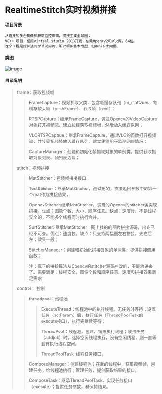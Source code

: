 ﻿# RealtimeStitch实时视频拼接

####  项目背景
	从连接的多台摄像机获取监控画面，拼接生成全景图；
	VC++ 项目，使用virtual studio 2013开发，依赖Opencv2和vlc库，64位。
	这个工程是给算法同学调试用的，所以框架基本成型，但细节不太完整。
####  类图
![image](https://github.com/DanicaMeng/RealtimeStitch/raw/master/ClassDiagram.jpg)
####  目录说明
> frame：获取视频帧
> > 
> > FrameCapture：视频抓取父类，包含帧缓存队列（m_matQue)、向缓存放入帧（pushFrame）、获取帧（next）；
> > 
> > RTSPCapture：继承FrameCapture，通过Opencv的VideoCapture对象打开视频流，建立线程获取视频帧，然后放入缓存队列；
> > 
> > VLCRTSPCaptrue：继承FrameCapture，通过VLC的函数打开视频流，并接受视频帧放入缓存队列，建立线程用于监测网络情况；
> > 
> > CaptureManager：创建和初始化帧抓取对象的单例类，提供获取抓取对象列表、帧列表方法；
>  
> 
> stitch：视频拼接
> > 
> > MatStitcher：视频帧拼接接口；
> > 
> > TestStitcher：继承MatStitcher，测试用的，直接返回参数中的第一个mat作为拼接结果，
> > 
> > OpencvStitcher:继承MatStitcher，调用的Opencv的stitcher类实现拼接。优点：图像个数、大小、顺序任意。缺点：速度慢，不是线程安全的，不能多个线程同时执行合并。
> > 
> > SurfStitcher: 继承MatStitcher，网上找的的图片拼接源码，出处已经不可查。优点：速度快。缺点：只支持两幅图左右拼接，先右后左；效果一般；
> > 
> > StitcherManager：创建和初始化拼接对象的单例类，提供拼接调用函数；
> > 
> > 注：真正的拼接算法从Opencv的stitcher源码中改的，不能放进来了。需要满足：线程安全，图像个数和顺序任意，速度和拼接效果满足需求；
>
>
> control： 控制
> > 
> > threadpool：线程池
> > 
> > > ExecuteThread：线程池中的执行线程。无任务时等待；设置任务（setParam）后，执行任务（ThreadPoolTask的execute接口），执行完继续等待；
> > >
> > > ThreadPool：线程池，创建、销毁执行线程；收到任务（addjob）时，选择空闲线程执行，没有空闲线程，则一直等到有执行线程空闲。
> > >
> > > ThreadPoolTask: 线程任务接口。
> > 
> > ComposeManager：创建线程池；在新的线程中，获取视频帧，创建任务，给线程池执行；管理任务，提供获取结果的接口。
> > 
> > ComposeTask：继承ThreadPoolTask，实现任务接口（execute）；提供任务参数，和保持结果。
	